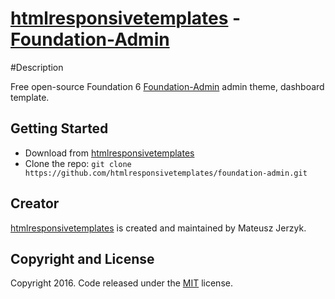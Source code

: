 # [htmlresponsivetemplates](http://htmlresponsivetemplates.com) - [Foundation-Admin](http://htmlresponsivetemplates.com/project/Foundation-Admin)

#Description

Free open-source Foundation 6 [Foundation-Admin](http://htmlresponsivetemplates.com/project/foundation-admin) admin theme, dashboard template.

## Getting Started

* Download from [htmlresponsivetemplates](http://htmlresponsivetemplates.com/project/foundation-admin)
* Clone the repo: `git clone https://github.com/htmlresponsivetemplates/foundation-admin.git`

## Creator

[htmlresponsivetemplates](http://htmlresponsivetemplates.com) is created and maintained by Mateusz Jerzyk.

## Copyright and License

Copyright 2016. Code released under the [MIT](https://github.com/foundation-admin) license.
